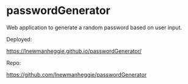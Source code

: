 # passwordGenerator
Web application to generate a random password based on user input.

Deployed:

https://lnewmanheggie.github.io/passwordGenerator/

Repo:

https://github.com/lnewmanheggie/passwordGenerator
